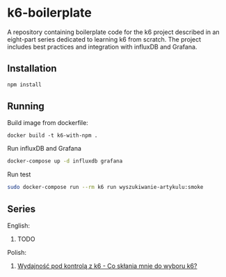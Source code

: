# k6-boilerplate

A repository containing boilerplate code for the k6 project described in an eight-part series dedicated to learning k6 from scratch. The project includes best practices and integration with influxDB and Grafana.

## Installation

```bash
npm install
```

## Running

Build image from dockerfile:

```
docker build -t k6-with-npm .
```

Run influxDB and Grafana

```bash
docker-compose up -d influxdb grafana
```

Run test

```bash
sudo docker-compose run --rm k6 run wyszukiwanie-artykulu:smoke
```

## Series

English:

1. TODO

Polish:

1. [Wydajność pod kontrolą z k6 - Co skłania mnie do wyboru k6?](https://sii.pl/blog/wydajnosc-pod-kontrola-co-sklania-mnie-do-wyboru-k6/?category=development-na-miekko&tag=k6%2Cprzeglad-narzedzi%2Ctesty-wydajnosci%2Ctosca%2Czalety-i-wady&fbclid=IwAR1b6f88-H7RfuQhLlro1T8Rig6Bs7G8IsaM77CvU8crmV1UrMW_dW-GE6A)
